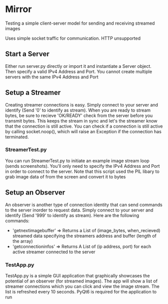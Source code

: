 # Mirror
Testing a simple client-server model for sending and receiving streamed images

Uses simple socket traffic for communication. HTTP unsupported

## Start a Server
Either run server.py directly or import it and instantiate a Server object.
Then specify a valid IPv4 Address and Port. You cannot create multiple servers with the same IPv4 Address and Port

## Setup a Streamer
Creating streamer connections is easy.
Simply connect to your server and identify (Send '0' to identify as stream). When you are ready to stream bytes, be sure to recieve 'OK/READY' check from the server before you transmit bytes. This keeps the stream in sync and let's the streamer know that the connection is still active. You can check if a connection is still active by calling socket.noop(), which will raise an Exception if the connection has terminated.

### StreamerTest.py
You can run StreamerTest.py to initiate an example image stream loop (sends screenshots). You'll only need to specify the IPv4 Address and Port in order to connect to the server. Note that this script used the PIL libary to grab image data of from the screen and convert it to bytes

## Setup an Observer
An observer is another type of connection identity that can send commands to the server inorder to request data. Simply connect to your server and identify (Send '999' to identify as stream). Here are the following commands:
- 'getnextimagebuffer' => Returns a List of (image_bytes, when_recieved) streamed data specifying the streamers address and buffer (length of the array)
- 'getconnectioninfos' => Returns A List of (ip address, port) for each active streamer connected to the server

### TestApp.py
TestApp.py is a simple GUI application that graphically showcases the potential of an observer (for streamed images). The app will show a list of streamer connections which you can click and view the image stream. The list is refreshed every 10 seconds. PyQt6 is required for the application to run
